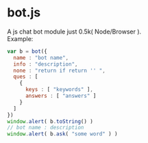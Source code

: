 # bot.js
A js chat bot module just 0.5k( Node/Browser ).  
Example:
```js
var b = bot({
  name : "bot name",
  info : "description",
  none : "return if return '' ",
  ques : [
    {
      keys : [ "keywords" ],
      answers : [ "answers" ]
    }
  ]
})
window.alert( b.toString() )
// bot name : description
window.alert( b.ask( "some word" ) )
```